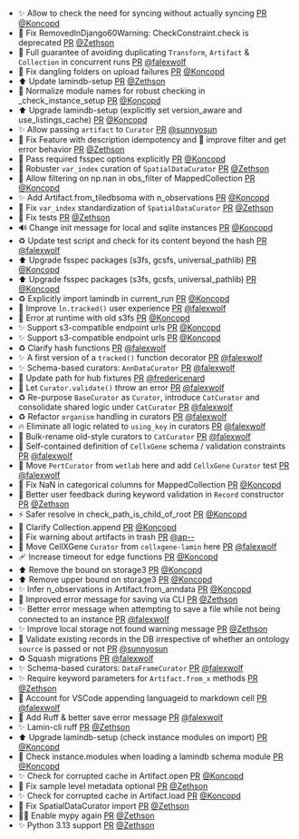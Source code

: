 - ✨ Allow to check the need for syncing without actually syncing [PR](https://github.com/laminlabs/lamindb-setup/pull/969) [@Koncopd](https://github.com/Koncopd)
- 🚸 Fix RemovedInDjango60Warning: CheckConstraint.check is deprecated [PR](https://github.com/laminlabs/lamindb/pull/2446) [@Zethson](https://github.com/Zethson)
- 🚸 Full guarantee of avoiding duplicating `Transform`, `Artifact` & `Collection` in concurrent runs [PR](https://github.com/laminlabs/lamindb/pull/2432) [@falexwolf](https://github.com/falexwolf)
- 🐛 Fix dangling folders on upload failures [PR](https://github.com/laminlabs/lamindb/pull/2448) [@Koncopd](https://github.com/Koncopd)
- ⬆️ Update lamindb-setup [PR](https://github.com/laminlabs/lamindb/pull/2449) [@Zethson](https://github.com/Zethson)
- 🐛 Normalize module names for robust checking in _check_instance_setup [PR](https://github.com/laminlabs/lamindb-setup/pull/967) [@Koncopd](https://github.com/Koncopd)
- ⬆️ Upgrade lamindb-setup (explicitly set version_aware and use_listings_cache) [PR](https://github.com/laminlabs/lamindb/pull/2445) [@Koncopd](https://github.com/Koncopd)
- ✨ Allow passing `artifact` to `Curator` [PR](https://github.com/laminlabs/lamindb/pull/2441) [@sunnyosun](https://github.com/sunnyosun)
- 🐛 Fix Feature with description idempotency and 🚸 improve filter and get error behavior [PR](https://github.com/laminlabs/lamindb/pull/2442) [@Zethson](https://github.com/Zethson)
- 🦺 Pass required fsspec options explicitly [PR](https://github.com/laminlabs/lamindb-setup/pull/966) [@Koncopd](https://github.com/Koncopd)
- 🐛 Robuster `var_index` curation of `SpatialDataCurator` [PR](https://github.com/laminlabs/lamindb/pull/2444) [@Zethson](https://github.com/Zethson)
- 🐛 Allow filtering on np.nan in obs_filter of MappedCollection [PR](https://github.com/laminlabs/lamindb/pull/2443) [@Koncopd](https://github.com/Koncopd)
- ✨ Add Artifact.from_tiledbsoma with n_observations [PR](https://github.com/laminlabs/lamindb/pull/2438) [@Koncopd](https://github.com/Koncopd)
- 🐛 Fix `var_index` standardization of `SpatialDataCurator` [PR](https://github.com/laminlabs/lamindb/pull/2433) [@Zethson](https://github.com/Zethson)
- 🐛 Fix tests [PR](https://github.com/laminlabs/lamin-cli/pull/114) [@Zethson](https://github.com/Zethson)
- 🔊 Change init message for local and sqlite instances [PR](https://github.com/laminlabs/lamindb-setup/pull/964) [@Koncopd](https://github.com/Koncopd)
- ♻️ Update test script and check for its content beyond the hash [PR](https://github.com/laminlabs/lamin-cli/pull/113) [@falexwolf](https://github.com/falexwolf)
- ⬆️ Upgrade fsspec packages (s3fs, gcsfs, universal_pathlib) [PR](https://github.com/laminlabs/lamindb/pull/2428) [@Koncopd](https://github.com/Koncopd)
- ⬆️ Upgrade fsspec packages (s3fs, gcsfs, universal_pathlib) [PR](https://github.com/laminlabs/lamindb-setup/pull/963) [@Koncopd](https://github.com/Koncopd)
- ♻️ Explicitly import lamindb in current_run [PR](https://github.com/laminlabs/lamindb/pull/2427) [@Koncopd](https://github.com/Koncopd)
- 🚸 Improve `ln.tracked()` user experience [PR](https://github.com/laminlabs/lamindb/pull/2426) [@falexwolf](https://github.com/falexwolf)
- 🥅 Error at runtime with old s3fs [PR](https://github.com/laminlabs/lamindb-setup/pull/962) [@Koncopd](https://github.com/Koncopd)
- ✨ Support s3-compatible endpoint urls [PR](https://github.com/laminlabs/lamindb/pull/2420) [@Koncopd](https://github.com/Koncopd)
- ✨ Support s3-compatible endpoint urls [PR](https://github.com/laminlabs/lamindb-setup/pull/958) [@Koncopd](https://github.com/Koncopd)
- ♻️ Clarify hash functions [PR](https://github.com/laminlabs/lamindb-setup/pull/960) [@falexwolf](https://github.com/falexwolf)
- ✨ A first version of a `tracked()` function decorator [PR](https://github.com/laminlabs/lamindb/pull/2422) [@falexwolf](https://github.com/falexwolf)
- ✨ Schema-based curators: `AnnDataCurator` [PR](https://github.com/laminlabs/lamindb/pull/2418) [@falexwolf](https://github.com/falexwolf)
- 🐛 Update path for hub fixtures [PR](https://github.com/laminlabs/lamindb-setup/pull/959) [@fredericenard](https://github.com/fredericenard)
- 🎨 Let `Curator.validate()` throw an error [PR](https://github.com/laminlabs/lamindb/pull/2417) [@falexwolf](https://github.com/falexwolf)
- ♻️ Re-purpose `BaseCurator` as `Curator`, introduce `CatCurator` and consolidate shared logic under `CatCurator` [PR](https://github.com/laminlabs/lamindb/pull/2416) [@falexwolf](https://github.com/falexwolf)
- ♻️ Refactor `organism` handling in curators [PR](https://github.com/laminlabs/lamindb/pull/2415) [@falexwolf](https://github.com/falexwolf)
- 🔥 Eliminate all logic related to `using_key` in curators [PR](https://github.com/laminlabs/lamindb/pull/2414) [@falexwolf](https://github.com/falexwolf)
- 🚚 Bulk-rename old-style curators to `CatCurator` [PR](https://github.com/laminlabs/lamindb/pull/2413) [@falexwolf](https://github.com/falexwolf)
- 🎨 Self-contained definition of `CellxGene` schema / validation constraints [PR](https://github.com/laminlabs/lamindb/pull/2412) [@falexwolf](https://github.com/falexwolf)
- 🚚 Move `PertCurator` from `wetlab` here and add `CellxGene` `Curator` test [PR](https://github.com/laminlabs/lamindb/pull/2408) [@falexwolf](https://github.com/falexwolf)
- 🐛 Fix NaN in categorical columns for MappedCollection [PR](https://github.com/laminlabs/lamindb/pull/2411) [@Koncopd](https://github.com/Koncopd)
- 🚸 Better user feedback during keyword validation in `Record` constructor [PR](https://github.com/laminlabs/lamindb/pull/2402) [@Zethson](https://github.com/Zethson)
- ⚡️ Safer resolve in check_path_is_child_of_root [PR](https://github.com/laminlabs/lamindb/pull/2409) [@Koncopd](https://github.com/Koncopd)
- 📝 Clarify Collection.append [PR](https://github.com/laminlabs/lamindb/pull/2407) [@Koncopd](https://github.com/Koncopd)
- 🚸 Fix warning about artifacts in trash [PR](https://github.com/laminlabs/lamindb/pull/2406) [@ap--](https://github.com/ap--)
- 🚚 Move CellXGene `Curator` from `cellxgene-lamin` here [PR](https://github.com/laminlabs/lamindb/pull/2403) [@falexwolf](https://github.com/falexwolf)
- 🩹 Increase timeout for edge functions [PR](https://github.com/laminlabs/lamindb-setup/pull/957) [@Koncopd](https://github.com/Koncopd)
- ⬆️ Remove the bound on storage3 [PR](https://github.com/laminlabs/lamindb/pull/2405) [@Koncopd](https://github.com/Koncopd)
- ⬆️ Remove upper bound on storage3 [PR](https://github.com/laminlabs/lamindb-setup/pull/956) [@Koncopd](https://github.com/Koncopd)
- ✨ Infer n_observations in Artifact.from_anndata [PR](https://github.com/laminlabs/lamindb/pull/2404) [@Koncopd](https://github.com/Koncopd)
- 🚸 Improved error message for saving via CLI [PR](https://github.com/laminlabs/lamindb/pull/2379) [@Zethson](https://github.com/Zethson)
- ✨ Better error message when attempting to save a file while not being connected to an instance [PR](https://github.com/laminlabs/lamin-cli/pull/105) [@falexwolf](https://github.com/falexwolf)
- ✨ Improve local storage not found warning message [PR](https://github.com/laminlabs/lamindb-setup/pull/955) [@Zethson](https://github.com/Zethson)
- 🚸 Validate existing records in the DB irrespective of whether an ontology `source` is passed or not [PR](https://github.com/laminlabs/lamindb/pull/2370) [@sunnyosun](https://github.com/sunnyosun)
- ♻️ Squash migrations [PR](https://github.com/laminlabs/lamindb/pull/2367) [@falexwolf](https://github.com/falexwolf)
- ✨ Schema-based curators: `DataFrameCurator` [PR](https://github.com/laminlabs/lamindb/pull/2388) [@falexwolf](https://github.com/falexwolf)
- ✨ Require keyword parameters for `Artifact.from_x` methods [PR](https://github.com/laminlabs/lamindb/pull/2401) [@Zethson](https://github.com/Zethson)
- 🐛 Account for VSCode appending languageid to markdown cell [PR](https://github.com/laminlabs/lamin-cli/pull/110) [@falexwolf](https://github.com/falexwolf)
- :art: Add Ruff & better save error message [PR](https://github.com/laminlabs/lamin-cli/pull/106) [@falexwolf](https://github.com/falexwolf)
- ✨ Lamin-cli ruff [PR](https://github.com/laminlabs/lamindb/pull/2398) [@Zethson](https://github.com/Zethson)
- ⬆️ Upgrade lamindb-setup (check instance modules on import) [PR](https://github.com/laminlabs/lamindb/pull/2393) [@Koncopd](https://github.com/Koncopd)
- 🥅 Check instance.modules when loading a lamindb schema module [PR](https://github.com/laminlabs/lamindb-setup/pull/946) [@Koncopd](https://github.com/Koncopd)
- ✨ Check for corrupted cache in Artifact.open [PR](https://github.com/laminlabs/lamindb/pull/2395) [@Koncopd](https://github.com/Koncopd)
- 🐛 Fix sample level metadata optional [PR](https://github.com/laminlabs/lamindb/pull/2391) [@Zethson](https://github.com/Zethson)
- ✨ Check for corrupted cache in Artifact.load [PR](https://github.com/laminlabs/lamindb/pull/2386) [@Koncopd](https://github.com/Koncopd)
- 🐛 Fix SpatialDataCurator import [PR](https://github.com/laminlabs/lamindb/pull/2387) [@Zethson](https://github.com/Zethson)
- 🧑‍💻 Enable mypy again [PR](https://github.com/laminlabs/lamindb/pull/2382) [@Zethson](https://github.com/Zethson)
- ✨ Python 3.13 support [PR](https://github.com/laminlabs/lamindb/pull/2371) [@Zethson](https://github.com/Zethson)

